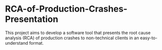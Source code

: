 # RCA-of-Production-Crashes-Presentation
This project aims to develop a software tool that presents the root cause analysis (RCA) of production crashes to non-technical clients in an easy-to-understand format.
